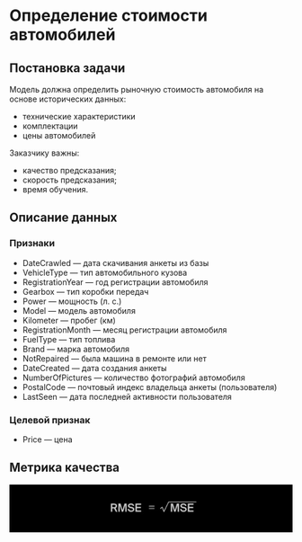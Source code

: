 # Определение стоимости автомобилей

## Постановка задачи

Модель должна определить рыночную стоимость автомобиля на основе исторических данных:
- технические характеристики
- комплектации
- цены автомобилей

Заказчику важны:
- качество предсказания;
- скорость предсказания;
- время обучения.

## Описание данных

### Признаки

- DateCrawled — дата скачивания анкеты из базы
- VehicleType — тип автомобильного кузова
- RegistrationYear — год регистрации автомобиля
- Gearbox — тип коробки передач
- Power — мощность (л. с.)
- Model — модель автомобиля
- Kilometer — пробег (км)
- RegistrationMonth — месяц регистрации автомобиля
- FuelType — тип топлива
- Brand — марка автомобиля
- NotRepaired — была машина в ремонте или нет
- DateCreated — дата создания анкеты
- NumberOfPictures — количество фотографий автомобиля
- PostalCode — почтовый индекс владельца анкеты (пользователя)
- LastSeen — дата последней активности пользователя

### Целевой признак

- Price — цена 

## Метрика качества

![](https://github.com/HorodeckiyMykhailo/Yandex-Praktikum-Projects/blob/main/Projects/images/WhatsApp%20Image%202022-03-12%20at%2013.25.57.jpeg)

![]()


```python

```
